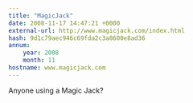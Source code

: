 ```yaml
---
title: "MagicJack"
date: 2008-11-17 14:47:21 +0000
external-url: http://www.magicjack.com/index.html
hash: 9d1c79aec946c69fda2c3a8600e8ad36
annum:
    year: 2008
    month: 11
hostname: www.magicjack.com
---
```


Anyone using a Magic Jack?
